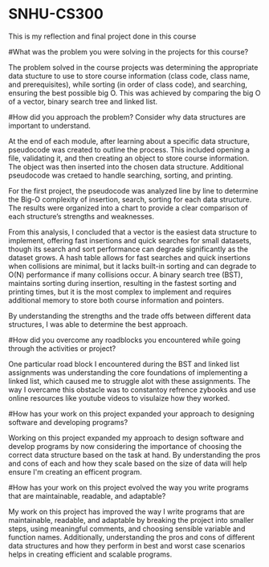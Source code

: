 # SNHU-CS300
This is my reflection and final project done in this course

#What was the problem you were solving in the projects for this course?

The problem solved in the course projects was determining the appropriate data stucture to use to store course information (class code, class name, and prerequisites), while sorting (in order of class code), and searching, ensuring the best possible big O. This was achieved by comparing the big O of a vector, binary search tree and linked list.

#How did you approach the problem? Consider why data structures are important to understand.

At the end of each module, after learning about a specific data structure, pseudocode was created to outline the process. This included opening a file, validating it, and then creating an object to store course information. The object was then inserted into the chosen data structure. Additional pseudocode was cretaed to handle searching, sorting, and printing.

For the first project, the pseudocode was analyzed line by line to determine the Big-O complexity of insertion, search, sorting for each data structure. The results were organized into a chart to provide a clear comparison of each structure’s strengths and weaknesses.  

From this analysis, I concluded that a vector is the easiest data structure to implement, offering fast insertions and quick searches for small datasets, though its search and sort performance can degrade significantly as the dataset grows. A hash table allows for fast searches and quick insertions when collisions are minimal, but it lacks built-in sorting and can degrade to O(N) performance if many collisions occur. A binary search tree (BST), maintains sorting during insertion, resulting in the fastest sorting and printing times, but it is the most complex to implement and requires additional memory to store both course information and pointers.

By understanding the strengths and the trade offs between different data structures, I was able to determine the best approach.

#How did you overcome any roadblocks you encountered while going through the activities or project?

One particular road block I encountered during the BST and linked list assignments was understanding the core foundations of implementing a linked list, which caused me to struggle alot with these assignments. The way I overcame this obstacle was to constantoy refrence zybooks and use online resources like youtube videos to visulaize how they worked.

#How has your work on this project expanded your approach to designing software and developing programs?

Working on this project expanded my approach to design software and develop programs by now considering the importance of choosing the correct data structure based on the task at hand. By understanding the pros and cons of each and how they scale based on the size of data will help ensure I'm creating an efficent program.

#How has your work on this project evolved the way you write programs that are maintainable, readable, and adaptable?

My work on this project has improved the way I write programs that are maintainable, readable, and adaptable by breaking the project into smaller steps, using meaningful comments, and choosing sensible variable and function names. Additionally, understanding the pros and cons of different data structures and how they perform in best and worst case scenarios helps in creating efficient and scalable programs.
